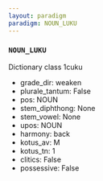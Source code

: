 ```yaml
---
layout: paradigm
paradigm: NOUN_LUKU
---
```

### ` NOUN_LUKU `

Dictionary class 1cuku
* grade_dir: weaken
* plurale_tantum: False
* pos: NOUN
* stem_diphthong: None
* stem_vowel: None
* upos: NOUN
* harmony: back
* kotus_av: M
* kotus_tn: 1
* clitics: False
* possessive: False
